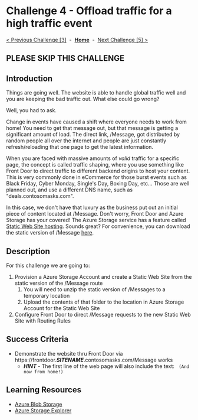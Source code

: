 # Challenge 4 - Offload traffic for a high traffic event

[< Previous Challenge [3]](./Challenge03.md)&nbsp;&nbsp;-&nbsp;&nbsp;**[Home](../README.md)**&nbsp;&nbsp;-&nbsp;&nbsp;[Next Challenge [5] >](./Challenge05.md)



## PLEASE SKIP THIS CHALLENGE 


## Introduction

Things are going well.  The website is able to handle global traffic well and you are keeping the bad traffic out.  What else could go wrong?

Well, you had to ask.  

Change in events have caused a shift where everyone needs to work from home!  You need to get that message out, but that message is getting a significant amount of load. The direct link, /Message, got distributed by random people all over the internet and people are just constantly refresh/reloading that one page to get the latest information.

When you are faced with massive amounts of *valid* traffic for a specific page, the concept is called traffic shaping, where you use something like Front Door to direct traffic to different backend origins to host your content.  This is very commonly done in eCommerce for those burst events such as Black Friday, Cyber Monday, Single's Day, Boxing Day, etc...  Those are well planned out, and use a different DNS name, such as "deals.contosomasks.com".  

In this case, we don't have that luxury as the business put out an initial piece of content located at /Message.  Don't worry, Front Door and Azure Storage has your covered!  The Azure Storage service has a feature called [Static Web Site hosting](https://docs.microsoft.com/en-us/azure/storage/blobs/storage-blob-static-website).  Sounds great?  For convenience, you can download the static version of /Message [here](https://minhaskamal.github.io/DownGit/#/home?url=https://github.com/andywahr/WhatTheHack/blob/master/017-FrontDoor/Student/Resources/Challenge03).

## Description

For this challenge we are going to:
1. Provision a Azure Storage Account and create a Static Web Site from the static version of the /Message route
   1. You will need to unzip the static version of /Messages to a temporary location
   2. Upload the contents of that folder to the location in Azure Storage Account for the Static Web Site
2. Configure Front Door to direct /Message requests to the new Static Web Site with Routing Rules

## Success Criteria

- Demonstrate the website thru Front Door via https://frontdoor.***SITENAME***.contosomasks.com/Message works
  - ***HINT*** - The first line of the web page will also include the text:
&nbsp; `(And now from home!)`

## Learning Resources

- [Azure Blob Storage](https://docs.microsoft.com/en-us/azure/storage/blobs/storage-blobs-introduction)
- [Azure Storage Explorer](https://azure.microsoft.com/en-us/features/storage-explorer/)


